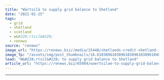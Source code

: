 ```yaml
---
title: "Wärtsilä to supply grid balance to Shetland"
date: "2021-01-25"
tags: 
  - grid
  - shetland
  - scotland
  - w&#228;rtsil&#228;
  - renews
source: "renews"
image_url: "https://renews.biz//media/15448/shetlands-credit-shetland-islands-council.jpg?mode=crop&width=770&heightratio=0.6103896103896103896103896104&slimmage=true"
image_fp: "/assets/img/post_thumbnails/16.6103896103896103896103896104&slimmage=true"
lead: "W&#228;rtsil&#228; to supply grid balance to Shetland"
article_url: "https://renews.biz/65984/waertsilae-to-supply-grid-balance-to-shetland/"
---
```


---
